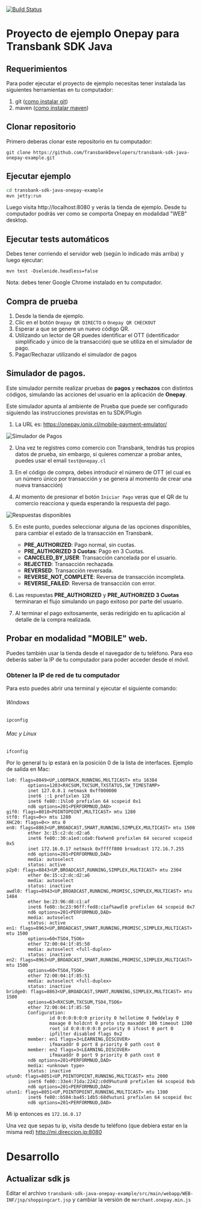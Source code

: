 [![Build Status](https://travis-ci.org/TransbankDevelopers/transbank-sdk-java-onepay-example.svg?branch=master)](https://travis-ci.org/TransbankDevelopers/transbank-sdk-java-onepay-example)

# Proyecto de ejemplo Onepay para Transbank SDK Java

## Requerimientos

Para poder ejecutar el proyecto de ejemplo necesitas tener instalada las siguientes herramientas
en tu computador:

1. git ([como instalar git][git_install])
2. maven ([como instalar maven][maven_install])

[git_install]: https://git-scm.com/book/en/v2/Getting-Started-Installing-Git
[maven_install]: https://maven.apache.org/install.html

## Clonar repositorio

Primero deberas clonar este repositorio en tu computador:

````batch
git clone https://github.com/TransbankDevelopers/transbank-sdk-java-onepay-example.git
````

## Ejecutar ejemplo

```bash
cd transbank-sdk-java-onepay-example
mvn jetty:run
```

Luego visita http://localhost:8080 y verás la tienda de ejemplo. Desde tu computador podrás ver como se comporta Onepay en modalidad "WEB" desktop.

## Ejecutar tests automáticos

Debes tener corriendo el servidor web (según lo indicado más arriba) y luego
ejecutar:

```
mvn test -Dselenide.headless=false
```

Nota: debes tener Google Chrome instalado en tu computador.

## Compra de prueba
1. Desde la tienda de ejemplo.
2. Clic en el botón `Onepay QR DIRECTO` o `Onepay QR CHECKOUT`
3. Esperar a que se genere un nuevo código QR.
4. Utilizando un lector de QR puedes identificar el OTT (identificador simplificado y único de la transacción) que se utiliza en el simulador de pago.
5. Pagar/Rechazar utilizando el simulador de pagos

## Simulador de pagos.
Este simulador permite realizar pruebas de **pagos** y **rechazos** con distintos códigos, simulando las acciones del usuario en la aplicación de **Onepay**. 

Este simulador apunta al ambiente de Prueba que puede ser configurado siguiendo las instrucciones provistas en tu SDK/Plugin

1. La URL es: https://onepay.ionix.cl/mobile-payment-emulator/

![Simulador de Pagos](doc/payment-simulator.png?raw=true "Simulador de Pagos")

2. Una vez te registres como comercio con Transbank, tendrás tus propios datos de prueba, sin embargo, si quieres comenzar a probar antes, puedes usar el email `test@onepay.cl`

3. En el código de compra, debes introducir el número de OTT (el cual es un número único por transacción y se genera al momento de crear una nueva transacción)

4. Al momento de presionar el botón `Iniciar Pago` veras que el QR de tu comercio reacciona y queda esperando la respuesta del pago.

![Respuestas disponibles](doc/payment-asigned.png "Respuestas disponibles")

5. En este punto, puedes seleccionar alguna de las opciones disponibles, para cambiar el estado de la transacción en Transbank.
    - **PRE_AUTHORIZED**: Pago normal, sin cuotas.
    - **PRE_AUTHORIZED 3 Cuotas**: Pago en 3 Cuotas.
    - **CANCELED_BY_USER**: Transacción cancelada por el usuario.
    - **REJECTED**: Transacción rechazada.
    - **REVERSED**: Transacción reversada.
    - **REVERSE_NOT_COMPLETE**: Reversa de transacción incompleta.
    - **REVERSE_FAILED**: Reversa de transacción con error.

6. Las respuestas **PRE_AUTHORIZED** y **PRE_AUTHORIZED 3 Cuotas** terminaran el flujo simulando un pago exitoso por parte del usuario.

7. Al terminar el pago exitosamente, serás redirigido en tu aplicación al detalle de la compra realizada.

## Probar en modalidad "MOBILE" web.

Puedes también usar la tienda desde el navegador de tu teléfono. Para eso deberás saber la IP de tu computador para poder acceder desde el móvil.

### Obtener la IP de red de tu computador

Para esto puedes abrir una terminal y ejecutar el siguiente comando:

###### Windows
```batch
ipconfig
```

###### Mac y Linux
```batch
ifconfig
```

Por lo general tu ip estará en la posición 0 de la lista de interfaces. Ejemplo de salida en Mac:

```batch
lo0: flags=8049<UP,LOOPBACK,RUNNING,MULTICAST> mtu 16384
        options=1203<RXCSUM,TXCSUM,TXSTATUS,SW_TIMESTAMP>
        inet 127.0.0.1 netmask 0xff000000 
        inet6 ::1 prefixlen 128 
        inet6 fe80::1%lo0 prefixlen 64 scopeid 0x1 
        nd6 options=201<PERFORMNUD,DAD>
gif0: flags=8010<POINTOPOINT,MULTICAST> mtu 1280
stf0: flags=0<> mtu 1280
XHC20: flags=0<> mtu 0
en0: flags=8863<UP,BROADCAST,SMART,RUNNING,SIMPLEX,MULTICAST> mtu 1500
        ether 3c:15:c2:dc:d2:a6 
        inet6 fe80::30:a1ed:cda0:fba%en0 prefixlen 64 secured scopeid 0x5 
        inet 172.16.0.17 netmask 0xfffff800 broadcast 172.16.7.255
        nd6 options=201<PERFORMNUD,DAD>
        media: autoselect
        status: active
p2p0: flags=8843<UP,BROADCAST,RUNNING,SIMPLEX,MULTICAST> mtu 2304
        ether 0e:15:c2:dc:d2:a6 
        media: autoselect
        status: inactive
awdl0: flags=8943<UP,BROADCAST,RUNNING,PROMISC,SIMPLEX,MULTICAST> mtu 1484
        ether be:23:96:d8:c1:af 
        inet6 fe80::bc23:96ff:fed8:c1af%awdl0 prefixlen 64 scopeid 0x7 
        nd6 options=201<PERFORMNUD,DAD>
        media: autoselect
        status: active
en1: flags=8963<UP,BROADCAST,SMART,RUNNING,PROMISC,SIMPLEX,MULTICAST> mtu 1500
        options=60<TSO4,TSO6>
        ether 72:00:04:1f:85:50 
        media: autoselect <full-duplex>
        status: inactive
en2: flags=8963<UP,BROADCAST,SMART,RUNNING,PROMISC,SIMPLEX,MULTICAST> mtu 1500
        options=60<TSO4,TSO6>
        ether 72:00:04:1f:85:51 
        media: autoselect <full-duplex>
        status: inactive
bridge0: flags=8863<UP,BROADCAST,SMART,RUNNING,SIMPLEX,MULTICAST> mtu 1500
        options=63<RXCSUM,TXCSUM,TSO4,TSO6>
        ether 72:00:04:1f:85:50 
        Configuration:
                id 0:0:0:0:0:0 priority 0 hellotime 0 fwddelay 0
                maxage 0 holdcnt 0 proto stp maxaddr 100 timeout 1200
                root id 0:0:0:0:0:0 priority 0 ifcost 0 port 0
                ipfilter disabled flags 0x2
        member: en1 flags=3<LEARNING,DISCOVER>
                ifmaxaddr 0 port 8 priority 0 path cost 0
        member: en2 flags=3<LEARNING,DISCOVER>
                ifmaxaddr 0 port 9 priority 0 path cost 0
        nd6 options=201<PERFORMNUD,DAD>
        media: <unknown type>
        status: inactive
utun0: flags=8051<UP,POINTOPOINT,RUNNING,MULTICAST> mtu 2000
        inet6 fe80::33e4:71da:2242:c0d9%utun0 prefixlen 64 scopeid 0xb 
        nd6 options=201<PERFORMNUD,DAD>
utun1: flags=8051<UP,POINTOPOINT,RUNNING,MULTICAST> mtu 1380
        inet6 fe80::b504:ba45:1db5:68d%utun1 prefixlen 64 scopeid 0xc 
        nd6 options=201<PERFORMNUD,DAD>
```

Mi ip entonces es `172.16.0.17`

Una vez que sepas tu ip, visita desde tu teléfono (que debiera estar en la misma red) http://mi.direccion.ip:8080

# Desarrollo

## Actualizar sdk js

Editar el archivo `transbank-sdk-java-onepay-example/src/main/webapp/WEB-INF/jsp/shoppingcart.jsp` y cambiar la versión de `merchant.onepay.min.js`
